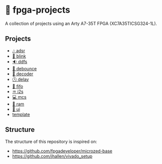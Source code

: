 # :space_invader: fpga-projects

A collection of projects using an Arty A7-35T FPGA (XC7A35TICSG324-1L).

## Projects

- [:notes: adsr](/adsr/)
- [:rotating_light: blink](/blink/)
- [:sound: ddfs](/ddfs/)
- [:sparkler: debounce](/debounce/)
- [:1234: decoder](/decoder/)
- [:clock4: delay](/delay/)
- [:file_folder: fifo](/fifo/)
- [:aquarius: i2s](/i2s/)
- [:computer: mcs](/mcs/)
- [:floppy_disk: ram](/ram/)
- [:musical_score: ui](/ui/)
- [template](/template/)

## Structure

The structure of this repository is inspired on:

- https://github.com/fpgadeveloper/microzed-base
- https://github.com/jhallen/vivado_setup
